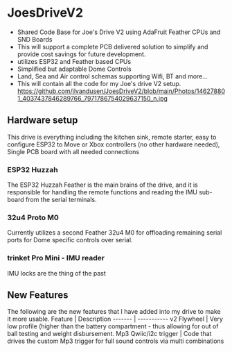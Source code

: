 # JoesDriveV2
* Shared Code Base for Joe's Drive V2 using AdaFruit Feather CPUs and SND Boards
* This will support a complete PCB delivered solution to simplify and provide cost savings for future development.
* utilizes ESP32 and Feather based CPUs
* Simplified but adaptable Dome Controls
* Land, Sea and Air control schemas supporting Wifi, BT and more...
* This will contain all the code for my Joe's drive V2 setup.
https://github.com/jlvandusen/JoesDriveV2/blob/main/Photos/146278801_4037437846289766_7971786754029637150_n.jpg

## Hardware setup
This drive is everything including the kitchen sink, remote starter, easy to configure ESP32 to Move or Xbox controllers (no other hardware needed), Single PCB board with all needed connections


### ESP32 Huzzah
The ESP32 Huzzah Feather is the main brains of the drive, and it is responsible for handling the remote functions and reading the IMU sub-board from the serial terminals.

### 32u4 Proto M0
Currently utilizes a second Feather 32u4 M0 for offloading remaining serial ports for Dome specific controls over serial.


### trinket Pro Mini - IMU reader
IMU locks are the thing of the past

## New Features
The following are the new features that I have added into my drive to make it more usable.
Feature | Description
------- | -----------
v2 Flywheel | Very low profile (higher than the battery compartment - thus allowing for out of ball testing and weight disbursement.
Mp3 Qwiic/i2c trigger | Code that drives the custom Mp3 trigger for full sound controls via multi combinations
